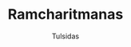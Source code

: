 ---
title: "Ramcharitmanas"
author: ["Tulsidas"]
year: 1574
language: ["Awadhi", "Hindi"]
genre: ["Epic Poetry", "Religious Literature", "Devotional Poetry"]
description: "Tulsidas's Awadhi retelling of Ramayana composed 1574-1577, one of North India's most beloved and influential religious texts. Written in vernacular Awadhi rather than Sanskrit, making Rama's story accessible to common people. Emphasizes bhakti (devotion) theology, presenting Rama as supreme deity. Over 12,000 verses in seven kandas, combining narrative power, devotional intensity, and moral instruction. Profoundly shaped Hindu religious culture, daily recitation, and popular devotion across North India."
collections: ['classical-literature', 'epic-poetry', 'devotional-literature']
sources:
  - name: "Wikisource Hindi"
    url: "https://hi.wikisource.org/wiki/श्रीरामचरितमानस"
    type: "other"
  - name: "Internet Archive (Multiple Editions)"
    url: "https://archive.org/details/ramcharitmanas"
    type: "other"
  - name: "Sacred Texts Archive"
    url: "https://www.sacred-texts.com/hin/rama/index.htm"
    type: "other"
  - name: "Internet Archive (English Translation)"
    url: "https://archive.org/details/TheHolyLakeOfTheActsOfRama"
    type: "other"
references:
  - name: "Wikipedia: Tulsidas"
    url: "https://en.wikipedia.org/wiki/Tulsidas"
    type: "wikipedia"
  - name: "Wikipedia: Ramcharitmanas"
    url: "https://en.wikipedia.org/wiki/Ramcharitmanas"
    type: "wikipedia"
  - name: "Wikipedia: Awadhi literature"
    url: "https://en.wikipedia.org/wiki/Awadhi_literature"
    type: "wikipedia"
  - name: "Hindi Wikipedia: Ramcharitmanas"
    url: "https://hi.wikipedia.org/wiki/रामचरितमानस"
    type: "wikipedia"
  - name: "Open Library: Ramcharitmanas year"
    url: "https://openlibrary.org/search?q=Ramcharitmanas+year+1574+language+Awadhi+Hindi+Tulsidas"
    type: "other"
featured: true
publishDate: 2025-10-30
tags: ['hindi', 'poetry-collection', 'epic', 'religious']
---